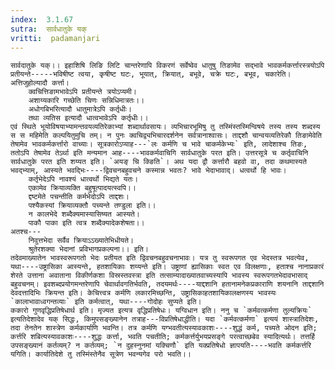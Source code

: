 ```yaml
---
index:  3.1.67
sutra:  सार्वधातुके यक्
vritti:  padamanjari
---
```


	सार्वदातुके यक्।। इहाशिषि लिङि लिटि चान्तरेणापि विकरणं सर्वेष्वेव धातुषु तिङामेव सद्भावे भावकर्मकर्त्तारस्त्रयोऽपि प्रतीयन्ते-----भविषीष्ट त्वया, कृषीष्ट घटः, भूयात्, क्रियात्, बभूवे, चक्रे घटः, बभूव, चकारेति। अत्तिजुहोल्यादौ कर्त्ता। 	
		क्वचित्तिङामभावेऽपि प्रतीयन्ते त्रयोऽप्यमी।
		अशाय्यकारि गच्छेति चिणः सन्निधिमात्रतः।।
		अधोगबिभरित्यादौ धातुमात्रेऽपि कर्तृधीः।
		तथा व्यतिस इत्यादौ धात्वभावेऽपि कर्तृधीः।।
	एवं स्थिते भूयोविषयाभ्यामन्तवयव्यतिरेकाभ्यां शब्दार्थावसायः। व्यभिचारभूमिषु तु तस्मिंस्तस्मिन्विषये तस्य तस्य शब्दस्य स स महिमेति कल्पयितुमुचि तम्। न पुनः क्वचिद्व्यभिचारदर्शनेन सर्वत्रानाश्वासः। ताद्दशौ चान्वयव्यतिरेकौ तिङामेवेति तेषामेव भावकर्मकर्त्तारो वाच्याः। सूत्रकारोऽप्याह---`लः कर्मणि च भावे चाकर्मकेभ्यः` इति, लादेशाश्च तिङः, ततोऽपि तेषामेव तेऽर्था इति मन्यमान आह----भावकर्मवाचिगि सार्वधातुके परत इति। उत्तरसूत्रे च कर्तृवाचिनि सार्वधातुके परत इति शय्यत इति। `अयङ् चि क्ङिति`। अथ यदा द्वौ कर्त्तारौ बहवो वा, तदा कथमास्यते भवद्भ्याम्, आस्यते भवद्भिः----द्विवचनबहुवचने कस्मान्न भवतः? भावे भेदाभावाद्। धत्वर्थो हि भावः। 
		कर्तृभेदेऽपि नावश्यं धात्वर्थो भिद्यते यतः।
		एकामेव क्रियाव्यक्ति बहुषूत्पादयत्स्वपि।।
		द्दष्टमेते पचन्तीति कर्मभेदोऽपि ताद्दशः।
		पश्यैकस्यां क्रियाव्यक्तौ पच्यन्ते तण्डुला इति।।
		न कालभेदे शब्दैक्यमास्यासिष्यत आस्यते।
		पाकौ पाका इति त्वत्र शब्दैक्यादेकशेषता।।
	अतश्च---
		निवुत्तभेदा सर्वैव क्रियाऽऽख्यातेभिधीयते।
		श्रुतेरशक्या भेदानां प्रविभागप्रकल्पना।। इति। 
	तदेवमाख्यातेन भावस्वरूपगतो भेदः प्रतीयत इति द्विवचनबहुवचनाभावः। यत्र तु स्वरूपगत एव भेदस्तत्र भवत्येव, यथा----उष्ट्रासिका आस्यन्ते, हतशायिकाः शय्यन्ते इति। उष्ट्राणां ह्यासिकाः स्वत एव विलक्षणाः, हताश्च नानाप्रकारं शेरते उत्ताना अवाताना विकीर्णकशा विस्रस्तवस्त्रा इति तत्साम्यादाख्यातवाच्यस्यापि भावस्य स्वरूपगतभेदावभासाद् बहुवचनम्। इवशब्दप्रयोगमन्तरेणापि चेवार्थावगतिर्भवति, तदयमर्थः----याद्दशानि हतानामनेकप्रकाराणि शयनानि ताद्दशानि देवदत्तादिभिः क्रियन्त इति। केचित्त्वत्र कर्मणि लकारमिच्छन्ति, उष्ट्रासिकाहतशायिकालक्षणस्य भावस्यः `कालाभावाध्वगन्तव्याः` इति कर्मत्वात्, यथा----गोदोहः सुप्यते इति।
	ककारो गुणवृद्धिप्रतिषेधार्थ इति। मृज्यत इत्यत्र वृद्धिप्रतिषेधः। यग्विधान इति। ननु च `कर्मवत्कर्मणा तुल्यक्रियः` इत्यतिदेशादेव यक् सिद्धः, किमुपसङ्ख्यानेन तत्राह---विप्रतिषेधाद्धीति। यदा `कर्मवत्कर्मणा` इत्ययं शास्त्रातिदेशः, तदा तेनतेन शास्त्रेण कर्मकार्याणि भवन्ति। तत्र कर्मणि यग्भवतीत्यस्यावकाशः----शुद्धं कर्म, पच्यते ओदन इति; कर्त्तरि शबित्यस्यावकाशः----शुद्धः कर्त्ता, भवति पचतीति; कर्मकर्त्तर्युभयप्रसङ्गे परत्वाच्छबेव स्यादित्यर्थः। तत्तर्हि उपसङ्ख्यानं कर्तव्यम्? न कर्तव्यम्; `न दुहस्नुनमां यक्चिणौ` इति यक्प्रतिषेधो ज्ञापयति----भवति कर्मकर्त्तरि यगिति। कार्यातिदेशे तु तस्मिंस्तेनैव सूत्रेण भवन्यगेव परो भवति।।
